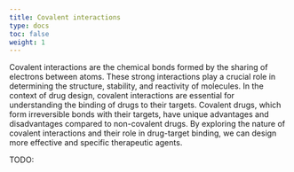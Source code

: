 ```yaml
---
title: Covalent interactions
type: docs
toc: false
weight: 1
---
```


Covalent interactions are the chemical bonds formed by the sharing of electrons between atoms.
These strong interactions play a crucial role in determining the structure, stability, and reactivity of molecules.
In the context of drug design, covalent interactions are essential for understanding the binding of drugs to their targets.
Covalent drugs, which form irreversible bonds with their targets, have unique advantages and disadvantages compared to non-covalent drugs.
By exploring the nature of covalent interactions and their role in drug-target binding, we can design more effective and specific therapeutic agents.

TODO:
